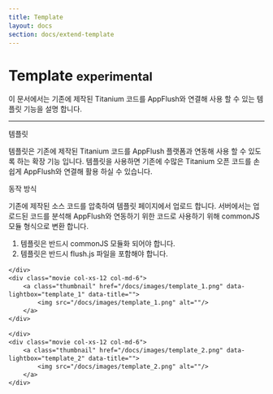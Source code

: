 ```yaml
---
title: Template
layout: docs
section: docs/extend-template
---
```


Template <small>experimental</small>
===================

이 문서에서는 기존에 제작된 Titanium 코드를 AppFlush와 연결해 사용 할 수 있는 템플릿 기능을 설명 합니다.

<hr/>
<div class="space33"></div>

<div class="title row">
	템플릿
</div>

템플릿은 기존에 제작된 Titanium 코드를 AppFlush 플랫폼과 연동해 사용 할 수 있도록 하는 확장 기능 입니다. 템플릿을 사용하면 기존에 수많은 Titanium 오픈 코드를 손쉽게 AppFlush와 연결해 활용 하실 수 있습니다.

<div class="title row">
	동작 방식
</div>

기존에 제작된 소스 코드를 압축하여 템플릿 페이지에서 업로드 합니다. 서버에서는 업로드된 코드를 분석해 AppFlush와 연동하기 위한 코드로 사용하기 위해 commonJS 모듈 형식으로 변환 합니다.

1. 템플릿은 반드시 commonJS 모듈화 되어야 합니다.
1. 템플릿은 반드시 flush.js 파일을 포함해야 합니다.

<div class="space11"></div>
<div class="explain row">
	<div class="detail col-xs-12 col-md-6">

	</div>
	<div class="movie col-xs-12 col-md-6">
		<a class="thumbnail" href="/docs/images/template_1.png" data-lightbox="template_1" data-title="">
			<img src="/docs/images/template_1.png" alt=""/>
		</a>
	</div>
</div>

<div class="space11"></div>
<div class="explain row">
	<div class="detail col-xs-12 col-md-6">

	</div>
	<div class="movie col-xs-12 col-md-6">
		<a class="thumbnail" href="/docs/images/template_2.png" data-lightbox="template_2" data-title="">
			<img src="/docs/images/template_2.png" alt=""/>
		</a>
	</div>
</div>